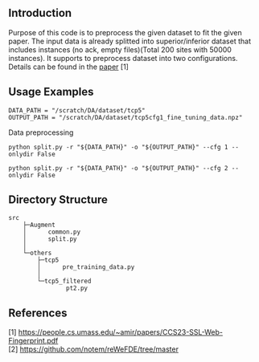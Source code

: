 ## Introduction
Purpose of this code is to preprocess the given dataset to fit the given paper. The input data is already splitted into superior/inferior dataset that includes instances (no ack, empty files)(Total 200 sites with 50000 instances).  It supports to preprocess dataset into two configurations. Details can be found in the [paper](https://people.cs.umass.edu/~amir/papers/CCS23-SSL-Web-Fingerprint.pdf) [1]
## Usage Examples
```
DATA_PATH = "/scratch/DA/dataset/tcp5"  
OUTPUT_PATH = "/scratch/DA/dataset/tcp5cfg1_fine_tuning_data.npz"
```
Data preprocessing 
```
python split.py -r "${DATA_PATH}" -o "${OUTPUT_PATH}" --cfg 1 --onlydir False

python split.py -r "${DATA_PATH}" -o "${OUTPUT_PATH}" --cfg 2 --onlydir False

```
## Directory Structure
```
src
    ├─Augment
    │      common.py
    │      split.py
    │
    └─others
        ├─tcp5
        │      pre_training_data.py
        │
        └─tcp5_filtered
                pt2.py
```
## References
[1] https://people.cs.umass.edu/~amir/papers/CCS23-SSL-Web-Fingerprint.pdf  
[2] https://github.com/notem/reWeFDE/tree/master
